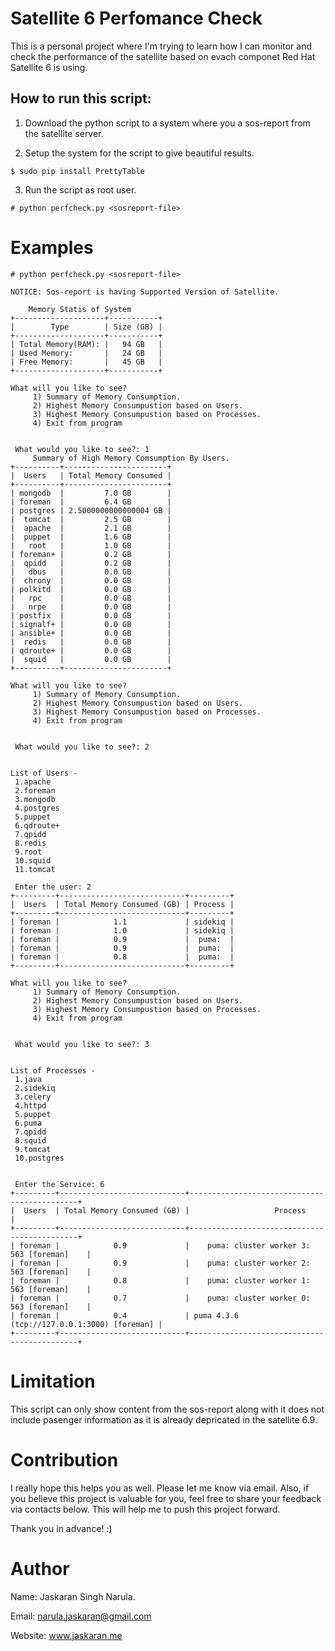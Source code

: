 # Satellite 6 Perfomance Check

This is a personal project where I'm trying to learn how I can monitor and check the performance of the satellite based on evach componet Red Hat Satellite 6 is using. 

## How to run this script:

1. Download the python script to a system where you a sos-report from the satellite server.

2. Setup the system for the script to give beautiful results. 
~~~
$ sudo pip install PrettyTable
~~~

3. Run the script as root user.
~~~
# python perfcheck.py <sosreport-file>
~~~

# Examples
~~~
# python perfcheck.py <sosreport-file>

NOTICE: Sos-report is having Supported Version of Satellite. 

	Memory Statis of System
+--------------------+-----------+
|        Type        | Size (GB) |
+--------------------+-----------+
| Total Memory(RAM): |   94 GB   |
| Used Memory:       |   24 GB   |
| Free Memory:       |   45 GB   |
+--------------------+-----------+

What will you like to see?
 	 1) Summary of Memory Consumption.
 	 2) Highest Memory Consumpustion based on Users.
 	 3) Highest Memory Consumpustion based on Processes.
 	 4) Exit from program 


 What would you like to see?: 1
	 Summary of High Memory Comsumption By Users. 
+----------+-----------------------+
|  Users   | Total Memory Consumed |
+----------+-----------------------+
| mongodb  |         7.0 GB        |
| foreman  |         6.4 GB        |
| postgres | 2.5000000000000004 GB |
|  tomcat  |         2.5 GB        |
|  apache  |         2.1 GB        |
|  puppet  |         1.6 GB        |
|   root   |         1.0 GB        |
| foreman+ |         0.2 GB        |
|  qpidd   |         0.2 GB        |
|   dbus   |         0.0 GB        |
|  chrony  |         0.0 GB        |
| polkitd  |         0.0 GB        |
|   rpc    |         0.0 GB        |
|   nrpe   |         0.0 GB        |
| postfix  |         0.0 GB        |
| signalf+ |         0.0 GB        |
| ansible+ |         0.0 GB        |
|  redis   |         0.0 GB        |
| qdroute+ |         0.0 GB        |
|  squid   |         0.0 GB        |
+----------+-----------------------+

What will you like to see?
 	 1) Summary of Memory Consumption.
 	 2) Highest Memory Consumpustion based on Users.
 	 3) Highest Memory Consumpustion based on Processes.
 	 4) Exit from program 


 What would you like to see?: 2


List of Users -
 1.apache
 2.foreman
 3.mongodb
 4.postgres
 5.puppet
 6.qdroute+
 7.qpidd
 8.redis
 9.root
 10.squid
 11.tomcat

 Enter the user: 2
+---------+----------------------------+---------+
|  Users  | Total Memory Consumed (GB) | Process |
+---------+----------------------------+---------+
| foreman |            1.1             | sidekiq |
| foreman |            1.0             | sidekiq |
| foreman |            0.9             |  puma:  |
| foreman |            0.9             |  puma:  |
| foreman |            0.8             |  puma:  |
+---------+----------------------------+---------+

What will you like to see?
 	 1) Summary of Memory Consumption.
 	 2) Highest Memory Consumpustion based on Users.
 	 3) Highest Memory Consumpustion based on Processes.
 	 4) Exit from program 


 What would you like to see?: 3


List of Processes -
 1.java
 2.sidekiq
 3.celery
 4.httpd
 5.puppet
 6.puma
 7.qpidd
 8.squid
 9.tomcat
 10.postgres


 Enter the Service: 6
+---------+----------------------------+---------------------------------------------+
|  Users  | Total Memory Consumed (GB) |                   Process                   |
+---------+----------------------------+---------------------------------------------+
| foreman |            0.9             |    puma: cluster worker 3: 563 [foreman]    |
| foreman |            0.9             |    puma: cluster worker 2: 563 [foreman]    |
| foreman |            0.8             |    puma: cluster worker 1: 563 [foreman]    |
| foreman |            0.7             |    puma: cluster worker 0: 563 [foreman]    |
| foreman |            0.4             | puma 4.3.6 (tcp://127.0.0.1:3000) [foreman] |
+---------+----------------------------+---------------------------------------------+

~~~
# Limitation 

This script can only show content from the sos-report along with it does not include pasenger information as it is already depricated in the satellite 6.9.


# Contribution

I really hope this helps you as well.
Please let me know via email. 
Also, if you believe this project is valuable for you, feel free to share your feedback via contacts below. This will help me to push this project forward.

Thank you in advance! :)


# Author 

Name: Jaskaran Singh Narula.

Email: narula.jaskaran@gmail.com

Website: www.jaskaran.me 




